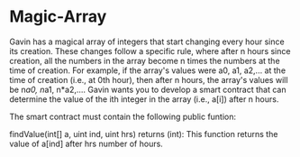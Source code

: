 # Magic-Array

Gavin has a magical array of integers that start changing every hour since its creation. These changes follow a specific rule, where after n hours since creation, all the numbers in the array become n times the numbers at the time of creation. For example, if the array's values were a0, a1, a2,... at the time of creation (i.e., at 0th hour), then after n hours, the array's values will be n*a0, n*a1, n*a2,.... Gavin wants you to develop a smart contract that can determine the value of the ith integer in the array (i.e., a[i]) after n hours.

The smart contract must contain the following public funtion:

 

findValue(int[] a, uint ind, uint hrs) returns (int): This function returns the value of a[ind] after hrs number of hours.
